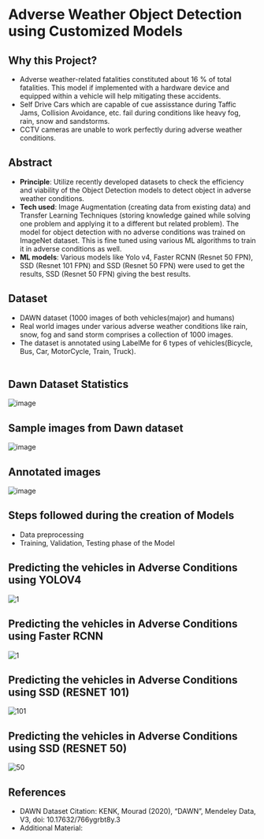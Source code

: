 # Adverse Weather Object Detection using Customized Models

## Why this Project?
<ul>
<li> Adverse weather-related fatalities constituted about 16 % of total fatalities. This model if implemented with a hardware device and equipped within a vehicle will help mitigating these accidents.</li>
<li> Self Drive Cars which are capable of cue assisstance during Taffic Jams, Collision Avoidance, etc. fail during conditions like heavy fog, rain, snow and sandstorms.</li>
<li> CCTV cameras are unable to work perfectly during adverse weather conditions.</li>
</ul>

## Abstract
<ul>
<li><b>Principle</b>: Utilize recently developed datasets to check the efficiency and viability of the Object Detection models to detect object in adverse weather conditions.</li>
<li><b>Tech used</b>: Image Augmentation (creating data from existing data) and Transfer Learning Techniques (storing knowledge gained while solving one problem and applying it to a different but related problem). The model for object detection with no adverse conditions was trained on ImageNet dataset. This is fine tuned using various ML algorithms to train it in adverse conditions as well.</li>
<li><b>ML models</b>: Various models like Yolo v4, Faster RCNN (Resnet 50 FPN), SSD (Resnet 101 FPN) and SSD (Resnet 50 FPN) were used to get the results, SSD (Resnet 50 FPN) giving the best results.</li>
</ul>

## Dataset
<ul>
<li>DAWN dataset (1000 images of both vehicles(major) and humans)</li>
<li>Real world images under various adverse weather conditions like rain, snow, fog and sand storm comprises a collection of 1000 images. </li>
<li>The dataset is annotated using LabelMe for 6 types of vehicles(Bicycle, Bus, Car, MotorCycle, Train, Truck).</li></br>
</ul>

## Dawn Dataset Statistics
![image](https://user-images.githubusercontent.com/68558847/183251828-00364df9-0389-4e02-9a86-604f926b58c0.png)

## Sample images from Dawn dataset
![image](https://user-images.githubusercontent.com/68558847/183251366-f85a8922-a57f-4410-861c-a542dcb91988.png)

## Annotated images
![image](https://user-images.githubusercontent.com/68558847/183251774-9d1c42b7-4f4e-4808-8ff2-92059330c308.png)

## Steps followed during the creation of Models
<ul>
<li>Data preprocessing</li>
<li>Training, Validation, Testing phase of the Model</li>
</ul>

## Predicting the vehicles in Adverse Conditions using YOLOV4
![1](https://user-images.githubusercontent.com/68558847/183274338-c7870ec4-b6e9-4259-8e95-309e12e9c384.jpg)

## Predicting the vehicles in Adverse Conditions using Faster RCNN
![1](https://user-images.githubusercontent.com/68558847/183274539-7bfc7681-5e50-4883-a29d-33495efd2675.png)

## Predicting the vehicles in Adverse Conditions using SSD (RESNET 101)
![101](https://user-images.githubusercontent.com/68558847/183274749-b69a4cf3-eeec-497c-a2f4-03f4bbe5bc86.png)

## Predicting the vehicles in Adverse Conditions using SSD (RESNET 50)
![50](https://user-images.githubusercontent.com/68558847/183274755-d2ccfb3f-85ee-4f79-baec-aa27c7e3cdbb.png)

## References
<ul>
<li> DAWN Dataset Citation: KENK, Mourad (2020), “DAWN”, Mendeley Data, V3, doi: 10.17632/766ygrbt8y.3</li>
<li> Additional Material: </li>
</ul>
  
  
  




